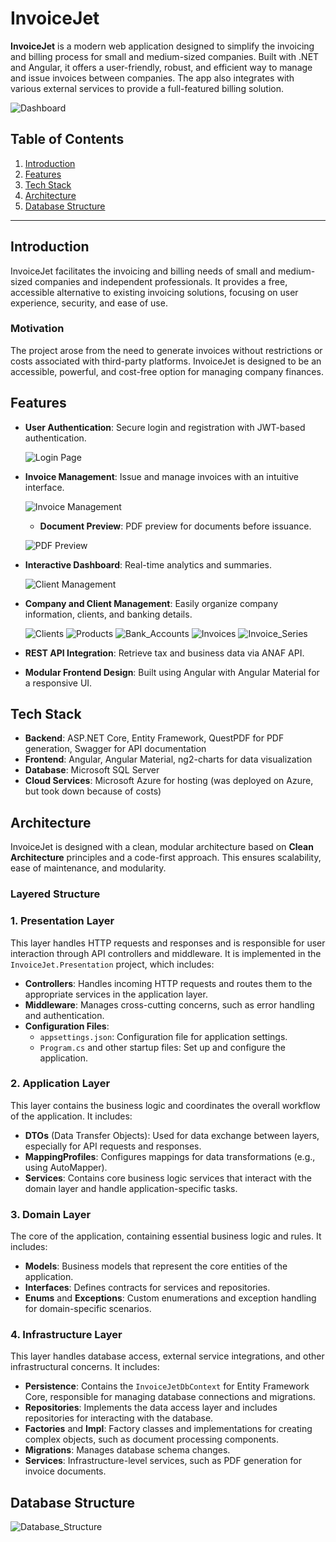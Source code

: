 # InvoiceJet

**InvoiceJet** is a modern web application designed to simplify the invoicing and billing process for small and medium-sized companies. Built with .NET and Angular, it offers a user-friendly, robust, and efficient way to manage and issue invoices between companies. The app also integrates with various external services to provide a full-featured billing solution.

 ![Dashboard](./Screenshots/Picture12.png)

## Table of Contents

1. [Introduction](#introduction)
2. [Features](#features)
3. [Tech Stack](#tech-stack)
4. [Architecture](#architecture)
5. [Database Structure](#database-structure)

---

## Introduction

InvoiceJet facilitates the invoicing and billing needs of small and medium-sized companies and independent professionals. It provides a free, accessible alternative to existing invoicing solutions, focusing on user experience, security, and ease of use.

### Motivation

The project arose from the need to generate invoices without restrictions or costs associated with third-party platforms. InvoiceJet is designed to be an accessible, powerful, and cost-free option for managing company finances.

## Features

- **User Authentication**: Secure login and registration with JWT-based authentication.

  ![Login Page](./Screenshots/Picture1.png)

- **Invoice Management**: Issue and manage invoices with an intuitive interface.

  ![Invoice Management](/Screenshots/Picture10.png)

  - **Document Preview**: PDF preview for documents before issuance.

  ![PDF Preview](./Screenshots/Picture11.png)

- **Interactive Dashboard**: Real-time analytics and summaries.

  ![Client Management](./Screenshots/Picture3.png)

- **Company and Client Management**: Easily organize company information, clients, and banking details.

  ![Clients](./Screenshots/Picture8.png)
  ![Products](./Screenshots/Picture7.png)
  ![Bank_Accounts](./Screenshots/Picture5.png)
  ![Invoices](./Screenshots/Picture9.png)
  ![Invoice_Series](./Screenshots/Picture6.png)

- **REST API Integration**: Retrieve tax and business data via ANAF API.
- **Modular Frontend Design**: Built using Angular with Angular Material for a responsive UI.

## Tech Stack

- **Backend**: ASP.NET Core, Entity Framework, QuestPDF for PDF generation, Swagger for API documentation
- **Frontend**: Angular, Angular Material, ng2-charts for data visualization
- **Database**: Microsoft SQL Server
- **Cloud Services**: Microsoft Azure for hosting (was deployed on Azure, but took down because of costs)

## Architecture

InvoiceJet is designed with a clean, modular architecture based on **Clean Architecture** principles and a code-first approach. This ensures scalability, ease of maintenance, and modularity.

### Layered Structure

### 1. Presentation Layer
This layer handles HTTP requests and responses and is responsible for user interaction through API controllers and middleware. It is implemented in the `InvoiceJet.Presentation` project, which includes:
  
- **Controllers**: Handles incoming HTTP requests and routes them to the appropriate services in the application layer.
- **Middleware**: Manages cross-cutting concerns, such as error handling and authentication.
- **Configuration Files**: 
  - `appsettings.json`: Configuration file for application settings.
  - `Program.cs` and other startup files: Set up and configure the application.

### 2. Application Layer
This layer contains the business logic and coordinates the overall workflow of the application. It includes:

- **DTOs** (Data Transfer Objects): Used for data exchange between layers, especially for API requests and responses.
- **MappingProfiles**: Configures mappings for data transformations (e.g., using AutoMapper).
- **Services**: Contains core business logic services that interact with the domain layer and handle application-specific tasks.

### 3. Domain Layer
The core of the application, containing essential business logic and rules. It includes:

- **Models**: Business models that represent the core entities of the application.
- **Interfaces**: Defines contracts for services and repositories.
- **Enums** and **Exceptions**: Custom enumerations and exception handling for domain-specific scenarios.

### 4. Infrastructure Layer
This layer handles database access, external service integrations, and other infrastructural concerns. It includes:

- **Persistence**: Contains the `InvoiceJetDbContext` for Entity Framework Core, responsible for managing database connections and migrations.
- **Repositories**: Implements the data access layer and includes repositories for interacting with the database.
- **Factories** and **Impl**: Factory classes and implementations for creating complex objects, such as document processing components.
- **Migrations**: Manages database schema changes.
- **Services**: Infrastructure-level services, such as PDF generation for invoice documents.


## Database Structure

 ![Database_Structure](./Screenshots/Picture13.png)
